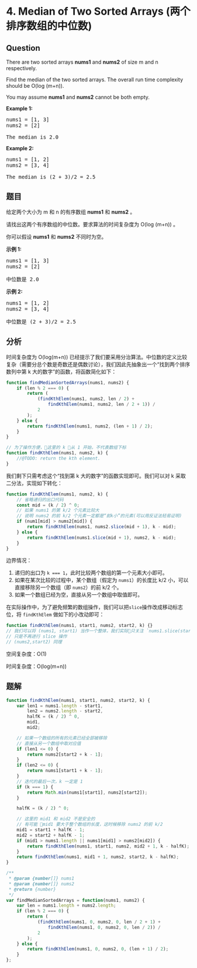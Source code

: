 # 4. Median of Two Sorted Arrays (两个排序数组的中位数)

## Question

There are two sorted arrays **nums1** and **nums2** of size m and n respectively.

Find the median of the two sorted arrays. The overall run time complexity should be O(log (m+n)).

You may assume **nums1** and **nums2** cannot be both empty.

**Example 1:**

<pre>nums1 = [1, 3]
nums2 = [2]

The median is 2.0
</pre>

**Example 2:**

<pre>nums1 = [1, 2]
nums2 = [3, 4]

The median is (2 + 3)/2 = 2.5
</pre>

## 题目

给定两个大小为 m 和 n 的有序数组 **nums1** 和 **nums2** 。

请找出这两个有序数组的中位数。要求算法的时间复杂度为 O(log (m+n)) 。

你可以假设 **nums1** 和 **nums2** 不同时为空。

**示例 1:**

<pre>nums1 = [1, 3]
nums2 = [2]

中位数是 2.0
</pre>

**示例 2:**

<pre>nums1 = [1, 2]
nums2 = [3, 4]

中位数是 (2 + 3)/2 = 2.5
</pre>

## 分析

时间复杂度为 O(log(m+n)) 已经提示了我们要采用分治算法。中位数的定义比较复杂（需要分总个数是奇数还是偶数讨论），我们因此先抽象出一个“找到两个排序数列中第 k 大的数字”的函数，将函数简化如下：

```javascript
function findMedianSortedArrays(nums1, nums2) {
    if (len % 2 === 0) {
        return (
            (findKthElem(nums1, nums2, len / 2) +
                findKthElem(nums1, nums2, len / 2 + 1)) /
            2
        );
    } else {
        return findKthElem(nums1, nums2, (len + 1) / 2);
    }
}

// 为了操作方便，这里的 k 从 1 开始，不代表数组下标
function findKthElem(nums1, nums2, k) {
    //@TODO: return the kth element.
}
```

我们剩下只需考虑这个“找到第 k 大的数字”的函数实现即可。我们可以对 k 采取二分法，实现如下转化：

```javascript
function findKthElem(nums1, nums2, k) {
    // 省略递归的出口代码
    const mid = (k / 2) ^ 0;
    // 如果 nums1 的第 k/2 个元素比较大
    // 说明 nums2 的前 k/2 个元素一定都是“前k小”的元素(可以用反证法轻易证明)
    if (num1[mid] > nums2[mid]) {
        return findKthElem(nums1, nums2.slice(mid + 1), k - mid);
    } else {
        return findKthElem(nums1.slice(mid + 1), nums2, k - mid);
    }
}
```

边界情况：

1. 递归的出口为 `k === 1`，此时比较两个数组的第一个元素大小即可。
2. 如果在某次比较的过程中，某个数组（假定为 `nums1`）的长度比 k/2 小，可以直接移除另一个数组（即 `nums2`）的前 k/2 个。
3. 如果一个数组已经为空，直接从另一个数组中取值即可。

在实际操作中，为了避免频繁的数组操作，我们可以把`slice`操作改成移动标志位，将 `findKthElem` 做如下的小改动即可：

```javascript
function findKthElem(nums1, start1, nums2, start2, k) {}
// 我们可以将 (nums1, start1) 当作一个整体，我们实际只关注 `nums1.slice(start)` 这一部分,
// 只是不再进行 slice 操作
// (nums2,start2) 同理
```

空间复杂度：O(1)

时间复杂度：O(log(m+n))

## 题解

```javascript
function findKthElem(nums1, start1, nums2, start2, k) {
    var len1 = nums1.length - start1,
        len2 = nums2.length - start2,
        halfK = (k / 2) ^ 0,
        mid1,
        mid2;

    // 如果一个数组的所有的元素已经全部被移除
    // 直接从另一个数组中取对应值
    if (len1 <= 0) {
        return nums2[start2 + k - 1];
    }
    if (len2 <= 0) {
        return nums1[start1 + k - 1];
    }
    // 迭代的最后一次，k 一定是 1
    if (k === 1) {
        return Math.min(nums1[start1], nums2[start2]);
    }

    halfK = (k / 2) ^ 0;

    // 这里的 mid1 和 mid2 不是安全的
    // 有可能 mid1 要大于整个数组的长度，这时候移除 nums2 的前 k/2
    mid1 = start1 + halfK - 1;
    mid2 = start2 + halfK - 1;
    if (mid1 > nums1.length || nums1[mid1] > nums2[mid2]) {
        return findKthElem(nums1, start1, nums2, mid2 + 1, k - halfK);
    }
    return findKthElem(nums1, mid1 + 1, nums2, start2, k - halfK);
}

/**
 * @param {number[]} nums1
 * @param {number[]} nums2
 * @return {number}
 */
var findMedianSortedArrays = function(nums1, nums2) {
    var len = nums1.length + nums2.length;
    if (len % 2 === 0) {
        return (
            (findKthElem(nums1, 0, nums2, 0, len / 2 + 1) +
                findKthElem(nums1, 0, nums2, 0, len / 2)) /
            2
        );
    } else {
        return findKthElem(nums1, 0, nums2, 0, (len + 1) / 2);
    }
};
```
